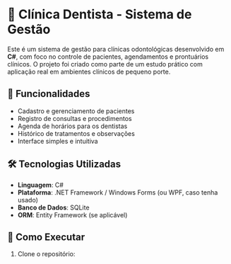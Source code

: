 # 🦷 Clínica Dentista - Sistema de Gestão

Este é um sistema de gestão para clínicas odontológicas desenvolvido em **C#**, com foco no controle de pacientes, agendamentos e prontuários clínicos. O projeto foi criado como parte de um estudo prático com aplicação real em ambientes clínicos de pequeno porte.

## 📌 Funcionalidades

- Cadastro e gerenciamento de pacientes
- Registro de consultas e procedimentos
- Agenda de horários para os dentistas
- Histórico de tratamentos e observações
- Interface simples e intuitiva

## 🛠️ Tecnologias Utilizadas

- **Linguagem**: C#
- **Plataforma**: .NET Framework / Windows Forms (ou WPF, caso tenha usado)
- **Banco de Dados**: SQLite 
- **ORM**: Entity Framework (se aplicável)

## 🚀 Como Executar

1. Clone o repositório:
 
